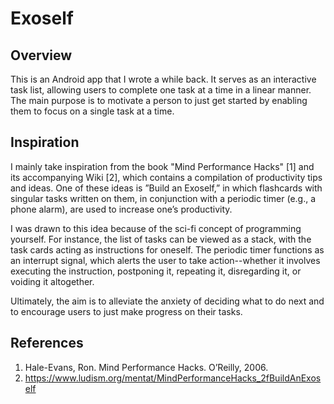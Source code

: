 # Exoself

## Overview

This is an Android app that I wrote a while back. It serves as an interactive task list, allowing users to complete one task at a time in a linear manner. The main purpose is to motivate a person to just get started by enabling them to focus on a single task at a time.

## Inspiration

I mainly take inspiration from the book "Mind Performance Hacks" [1] and its accompanying Wiki [2], which contains a compilation of productivity tips and ideas. One of these ideas is ”Build an Exoself,” in which flashcards with singular tasks written on them, in conjunction with a periodic timer (e.g., a phone alarm), are used to increase one’s productivity.

I was drawn to this idea because of the sci-fi concept of programming yourself. For instance, the list of tasks can be viewed as a stack, with the task cards acting as instructions for oneself. The periodic timer functions as an interrupt signal, which alerts the user to take action--whether it involves executing the instruction, postponing it, repeating it, disregarding it, or voiding it altogether.

Ultimately, the aim is to alleviate the anxiety of deciding what to do next and to encourage users to just make progress on their tasks.

## References
1. Hale-Evans, Ron. Mind Performance Hacks. O’Reilly, 2006.
2. https://www.ludism.org/mentat/MindPerformanceHacks_2fBuildAnExoself